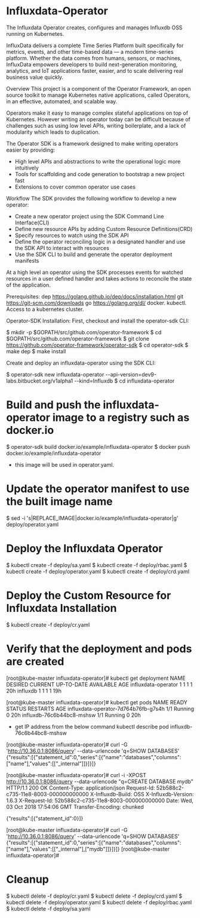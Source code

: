 # Influxdata-Operator

The Influxdata Operator creates, configures and manages Influxdb OSS running on Kubernetes.

InfluxData delivers a complete Time Series Platform built specifically for metrics, events, and other time-based data — a modern time-series 
platform. Whether the data comes from humans, sensors, or machines, InfluxData empowers developers to build next-generation monitoring, 
analytics, and IoT applications faster, easier, and to scale delivering real business value quickly.

Overview
This project is a component of the Operator Framework, an open source toolkit to manage Kubernetes native applications, called Operators, 
in an effective, automated, and scalable way.

Operators make it easy to manage complex stateful applications on top of Kubernetes. However writing an operator today can be difficult 
because of challenges such as using low level APIs, writing boilerplate, and a lack of modularity which leads to duplication.

The Operator SDK is a framework designed to make writing operators easier by providing:

- High level APIs and abstractions to write the operational logic more intuitively
- Tools for scaffolding and code generation to bootstrap a new project fast
- Extensions to cover common operator use cases

Workflow
The SDK provides the following workflow to develop a new operator:

- Create a new operator project using the SDK Command Line Interface(CLI)
- Define new resource APIs by adding Custom Resource Definitions(CRD)
- Specify resources to watch using the SDK API
- Define the operator reconciling logic in a designated handler and use the SDK API to interact with resources
- Use the SDK CLI to build and generate the operator deployment manifests

At a high level an operator using the SDK processes events for watched resources in a user defined handler and takes actions to reconcile 
the state of the application.


Prerequisites: 
dep https://golang.github.io/dep/docs/installation.html
git https://git-scm.com/downloads
go  https://golang.org/dl/
docker.
kubectl.
Access to a kubernetes cluster.


Operator-SDK Installation:
First, checkout and install the operator-sdk CLI:

$ mkdir -p $GOPATH/src/github.com/operator-framework
$ cd $GOPATH/src/github.com/operator-framework
$ git clone https://github.com/operator-framework/operator-sdk
$ cd operator-sdk
$ make dep
$ make install

Create and deploy an influxdata-operator using the SDK CLI:

$ operator-sdk new influxdata-operator --api-version=dev9-labs.bitbucket.org/v1alpha1 --kind=Influxdb
$ cd influxdata-operator

# Build and push the influxdata-operator image to a registry such as docker.io
$ operator-sdk build docker.io/example/influxdata-operator
$ docker push docker.io/example/influxdata-operator

- this image will be used in operator.yaml.

# Update the operator manifest to use the built image name
$ sed -i 's|REPLACE_IMAGE|docker.io/example/influxdata-operator|g' deploy/operator.yaml


# Deploy the Influxdata Operator
$ kubectl create -f deploy/sa.yaml
$ kubectl create -f deploy/rbac.yaml
$ kubectl create -f deploy/operator.yaml
$ kubectl create -f deploy/crd.yaml

# Deploy the Custom Resource for Influxdata Installation
$ kubectl create -f deploy/cr.yaml

# Verify that the deployment and pods are created

[root@kube-master influxdata-operator]# kubectl get deployment 
NAME                  DESIRED   CURRENT   UP-TO-DATE   AVAILABLE   AGE
influxdata-operator   1         1         1            1           20h
influxdb              1         1         1            1           19h

[root@kube-master influxdata-operator]# kubectl get pods 
NAME                                   READY   STATUS    RESTARTS   AGE
influxdata-operator-7d764b76fb-g7s4h   1/1     Running   0          20h
influxdb-76c6b44bc8-mshsw              1/1     Running   0          20h

- get IP address from the below command
kubectl describe pod influxdb-76c6b44bc8-mshsw

[root@kube-master influxdata-operator]# curl -G 'http://10.36.0.1:8086/query' --data-urlencode 'q=SHOW DATABASES'
{"results":[{"statement_id":0,"series":[{"name":"databases","columns":["name"],"values":[["_internal"]]}]}]}

[root@kube-master influxdata-operator]# curl -i -XPOST http://10.36.0.1:8086/query --data-urlencode "q=CREATE DATABASE mydb"
HTTP/1.1 200 OK
Content-Type: application/json
Request-Id: 52b588c2-c735-11e8-8003-000000000000
X-Influxdb-Build: OSS
X-Influxdb-Version: 1.6.3
X-Request-Id: 52b588c2-c735-11e8-8003-000000000000
Date: Wed, 03 Oct 2018 17:54:06 GMT
Transfer-Encoding: chunked

{"results":[{"statement_id":0}]}

[root@kube-master influxdata-operator]# curl -G 'http://10.36.0.1:8086/query' --data-urlencode 'q=SHOW DATABASES'
{"results":[{"statement_id":0,"series":[{"name":"databases","columns":["name"],"values":[["_internal"],["mydb"]]}]}]}
[root@kube-master influxdata-operator]# 

# Cleanup
$ kubectl delete -f deploy/cr.yaml
$ kubectl delete -f deploy/crd.yaml
$ kubectl delete -f deploy/operator.yaml
$ kubectl delete -f deploy/rbac.yaml
$ kubectl delete -f deploy/sa.yaml





















